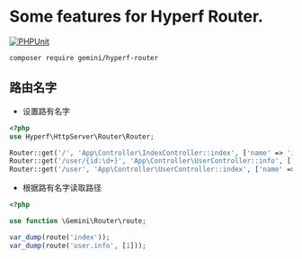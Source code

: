 # Some features for Hyperf Router.

[![PHPUnit](https://github.com/Gemini-D/hyperf-router/actions/workflows/test.yml/badge.svg)](https://github.com/Gemini-D/hyperf-router/actions/workflows/test.yml)

```
composer require gemini/hyperf-router
```

## 路由名字

- 设置路有名字

```php
<?php
use Hyperf\HttpServer\Router\Router;

Router::get('/', 'App\Controller\IndexController::index', ['name' => 'index']);
Router::get('/user/{id:\d+}', 'App\Controller\UserController::info', ['name' => 'user.info']);
Router::get('/user', 'App\Controller\UserController::index', ['name' => 'user.list']);
```

- 根据路有名字读取路径

```php
<?php

use function \Gemini\Router\route;

var_dump(route('index'));
var_dump(route('user.info', [1]));
```
